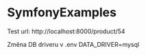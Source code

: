 # SymfonyExamples

Test url:
http://localhost:8000/product/54

Změna DB driveru v .env
DATA_DRIVER=mysql
